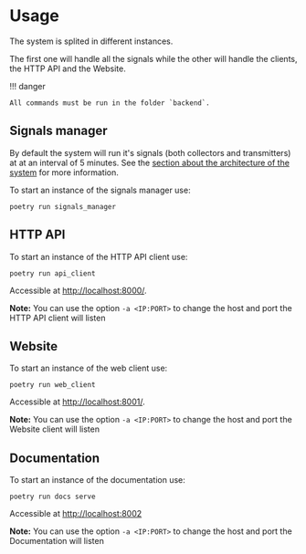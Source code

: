 # Usage

The system is splited in different instances.

The first one will handle all the signals while the other will handle the clients, the HTTP API and the Website.

!!! danger

    All commands must be run in the folder `backend`.

## Signals manager

By default the system will run it's signals (both collectors and transmitters) at
at an interval of 5 minutes. See the [section about the architecture of the system](architecture.md)
for more information.

To start an instance of the signals manager use:

```console
poetry run signals_manager
```

## HTTP API

To start an instance of the HTTP API client use:

```console
poetry run api_client
```

Accessible at [http://localhost:8000/](http://localhost:8000/).

**Note:** You can use the option `-a <IP:PORT>` to change the host and port the HTTP API client will listen

## Website

To start an instance of the web client use:

```console
poetry run web_client
```

Accessible at [http://localhost:8001/](http://localhost:8001/).

**Note:** You can use the option `-a <IP:PORT>` to change the host and port the Website client will listen

## Documentation

To start an instance of the documentation use:

```console
poetry run docs serve
```

Accessible at [http://localhost:8002](http://localhost:8002)

**Note:** You can use the option `-a <IP:PORT>` to change the host and port the Documentation will listen
